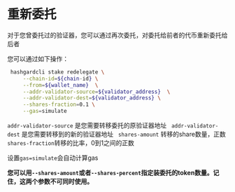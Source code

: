 # 重新委托
对于您曾委托过的验证器，您可以通过再次委托，对委托给前者的代币重新委托给后者

您可以通过如下操作：
```bash
 hashgardcli stake redelegate \
     --chain-id=${chain-id} \
     --from=${wallet_name}  \
     --addr-validator-source=${validator_address}  \
     --addr-validator-dest=${validator_address} \
     --shares-fraction=0.1 \
     --gas=simulate
```

```addr-validator-source``` 是您需要转移委托的原验证器地址
``` addr-validator-dest``` 是您需要转移到的新的验证器地址
``` shares-amount``` 转移的share数量，正数
```shares-fraction```转移的比率，0到1之间的正数

设置```gas=simulate```会自动计算gas

**您可以用`--shares-amount`或者`--shares-percent`指定装委托的token数量。记住，这两个参数不可同时使用。**
